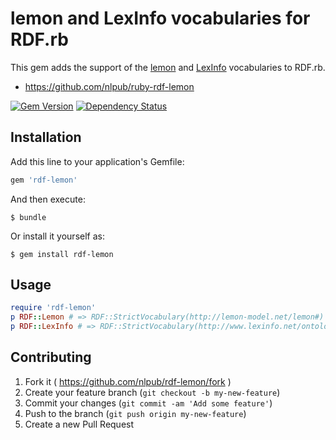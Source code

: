 # lemon and LexInfo vocabularies for RDF.rb

This gem adds the support of the [lemon](http://www.lemon-model.net/) and
[LexInfo](http://lexinfo.net/) vocabularies to RDF.rb.

* <https://github.com/nlpub/ruby-rdf-lemon>

[![Gem Version][badge_fury_badge]][badge_fury_link] [![Dependency Status][gemnasium_badge]][gemnasium_link]

[badge_fury_badge]: https://badge.fury.io/rb/rdf-lemon.svg
[badge_fury_link]: https://badge.fury.io/rb/rdf-lemon
[gemnasium_badge]: https://gemnasium.com/nlpub/ruby-rdf-lemon.svg
[gemnasium_link]: https://gemnasium.com/nlpub/ruby-rdf-lemon

## Installation

Add this line to your application's Gemfile:

```ruby
gem 'rdf-lemon'
```

And then execute:

    $ bundle

Or install it yourself as:

    $ gem install rdf-lemon

## Usage

```ruby
require 'rdf-lemon'
p RDF::Lemon # => RDF::StrictVocabulary(http://lemon-model.net/lemon#)
p RDF::LexInfo # => RDF::StrictVocabulary(http://www.lexinfo.net/ontology/2.0/lexinfo#)
```

## Contributing

1. Fork it ( https://github.com/nlpub/rdf-lemon/fork )
2. Create your feature branch (`git checkout -b my-new-feature`)
3. Commit your changes (`git commit -am 'Add some feature'`)
4. Push to the branch (`git push origin my-new-feature`)
5. Create a new Pull Request
